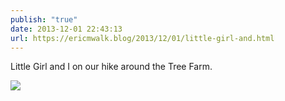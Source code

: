 ```yaml
---
publish: "true"
date: 2013-12-01 22:43:13
url: https://ericmwalk.blog/2013/12/01/little-girl-and.html
---
```


Little Girl and I on our hike around the Tree Farm.

![](https://ericmwalk.blog/uploads/2022/69fe4ac319.jpg)
